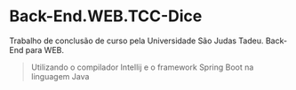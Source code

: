 # Back-End.WEB.TCC-Dice
Trabalho de conclusão de curso pela Universidade São Judas Tadeu. Back-End para WEB.

> Utilizando o compilador Intellij e o framework Spring Boot na linguagem Java

